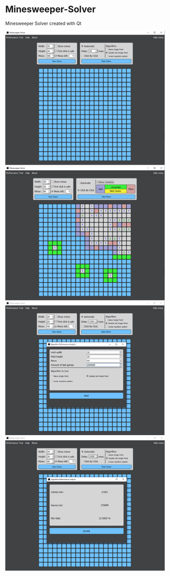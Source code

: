 # Minesweeper-Solver
Minesweeper Solver created with Qt

![](1.PNG)
![](2.PNG)
![](3.PNG)
![](4.PNG)
